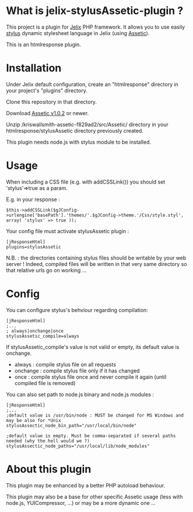 What is jelix-stylusAssetic-plugin ?
==============================

This project is a plugin for [Jelix](http://jelix.org) PHP framework. It allows you to use easily [stylus](http://learnboost.github.com/stylus/) dynamic stylesheet language in Jelix (using [Assetic](https://github.com/kriswallsmith/assetic)).

This is an htmlresponse plugin.



Installation
============

Under Jelix default configuration, create an "htmlresponse" directory in your project's "plugins" directory.

Clone this repository in that directory.

Download [Assetic v1.0.2](https://github.com/kriswallsmith/assetic/zipball/v1.0.2) or newer.

Unzip /kriswallsmith-assetic-f829ad2/src/Assetic/ directory in your htmlresponse/stylusAssetic directory previously created.



This plugin needs node.js with stylus module to be installed.






Usage
=====

When including a CSS file (e.g. with addCSSLink()) you should set 'stylus'=>true as a param.

E.g. in your response :

`$this->addCSSLink($gJConfig->urlengine['basePath'].'themes/'.$gJConfig->theme.'/Css/style.styl', array( 'stylus' => true ));`

Your config file must activate stylusAssetic plugin :

    [jResponseHtml]
    plugins=stylusAssetic

N.B. : the directories containing stylus files should be writable by your web server ! Indeed, compiled files will be written in that very same directory so that relative urls go on working ...



Config
======

You can configure stylus's behviour regarding compilation:

    [jResponseHtml]
    ;...
    ; always|onchange|once
    stylusAssetic_compile=always

If stylusAssetic\_compile's value is not valid or empty, its default value is onchange.

* always : compile stylus file on all requests
* onchange : compile stylus file only if it has changed
* once : compile stylus file once and never compile it again (until compiled file is removed)

You can also set path to node.js binary and node.js modules :

    [jResponseHtml]
    ;...
    ;default value is /usr/bin/node : MUST be changed for MS Windows and may be also for *Unix
    stylusAssectic_node_bin_path="/usr/local/bin/node"
    
    ;default value is empty. Must be comma-separated if several paths needed (why the hell would we ?)
    stylusAssectic_node_paths="/usr/local/lib/node_modules"


About this plugin
=================

This plugin may be enhanced by a better PHP autoload behaviour.

This plugin may also be a base for other specific Assetic usage (less with node.js, YUICompressor, ...) or may be a more dynamic one ...

